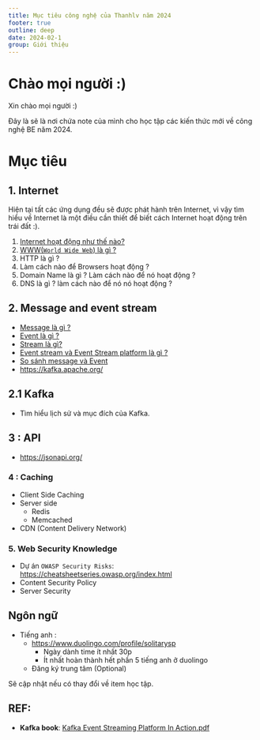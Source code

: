 ```yaml
---
title: Mục tiêu công nghệ của Thanhlv năm 2024
footer: true
outline: deep
date: 2024-02-1
group: Giới thiệu
---
```


# Chào mọi người :)

Xin chào mọi người :)

Đây là sẽ là nơi chứa note của mình cho học tập các kiến thức mới về công nghệ BE năm 2024.

# Mục tiêu
## 1. Internet
Hiện tại tất các ứng dụng đều sẽ được phát hành trên Internet, vì vậy tìm hiểu về Internet là một điều cần thiết để biết cách Internet hoạt động trên trái đất :).

1. [Internet hoạt động như thế nào?](2024-03-14-Internet-Internet-hoat-dong-nhu-the-nao.md)
2. [ WWW(`World Wide Web`) là gì ?](2024-03-18-world-wide-web-la-gi)
3. HTTP là gì ?
4. Làm cách nào để Browsers hoạt động ?
5. Domain Name là gì ? Làm cách nào để nó hoạt động ?
6. DNS là gì ? làm cách nào để nó nó hoạt động ?

## 2. Message and event stream
- [Message là gì ?](2024-04-15-message-la-gi.md)
- [Event là gì ?](2024-04-16-event-la-gi)
- [Stream là gì?](2024-04-19-stream-la-gi.md)
- [Event stream và Event Stream platform là gì ?](2024-04-21-event-stream-va-event-stream-platform-la-gi.md)
- [So sánh message và Event](2024-04-24-so-sanh-message-va-event.md)
- https://kafka.apache.org/
## 2.1 Kafka
- Tìm hiểu lịch sử và mục đích của Kafka.

## 3 : API
 - https://jsonapi.org/
### 4 : Caching
- Client Side Caching
- Server side
  - Redis
  - Memcached
- CDN (Content Delivery Network)

### 5. Web Security Knowledge
- Dự án `OWASP Security Risks`: https://cheatsheetseries.owasp.org/index.html
- Content Security Policy
- Server Security

##  Ngôn ngữ
- Tiếng anh : 
  - https://www.duolingo.com/profile/solitarysp
    - Ngày dành time ít nhất 30p 
    - Ít nhất hoàn thành hết phần 5 tiếng anh ở duolingo
  - Đăng ký trung tâm (Optional)
 
Sẽ cập nhật nếu có thay đổi về item học tập.

## REF:
- **Kafka book**: [Kafka Event Streaming Platform In Action.pdf](common_data/Kafka%20Event%20Streaming%20Platform%20In%20Action.pdf)
